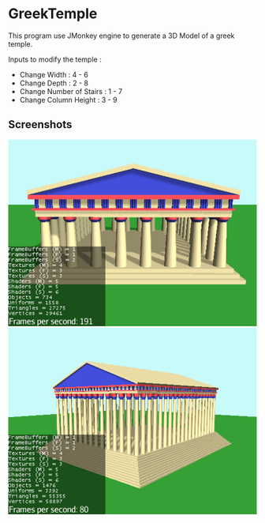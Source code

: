 # GreekTemple

This program use JMonkey engine to generate a 3D Model of a greek temple.

Inputs to modify the temple :
* Change Width : 4 - 6
* Change Depth : 2 - 8
* Change Number of Stairs : 1 - 7
* Change Column Height : 3 - 9

## Screenshots 
![Normal_Temple](doc/normal.png?raw=true "Normal_Temple")
![Bigger Temple](doc/bigger.png?raw=true "Bigger_Temple")
